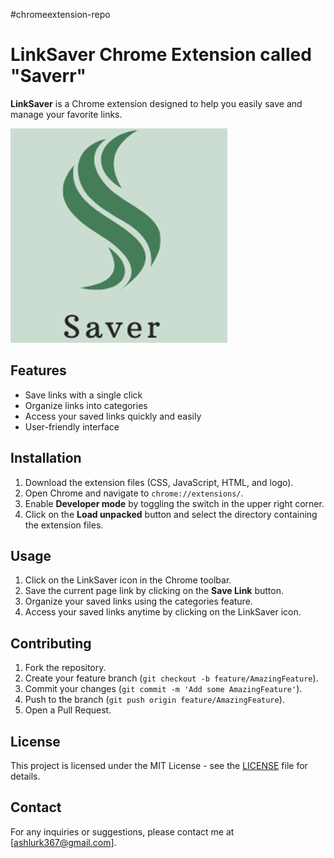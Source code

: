 #chromeextension-repo
# LinkSaver Chrome Extension called "Saverr"

**LinkSaver** is a Chrome extension designed to help you easily save and manage your favorite links.

![Logo](logo.png)

## Features

- Save links with a single click
- Organize links into categories
- Access your saved links quickly and easily
- User-friendly interface

## Installation

1. Download the extension files (CSS, JavaScript, HTML, and logo).
2. Open Chrome and navigate to `chrome://extensions/`.
3. Enable **Developer mode** by toggling the switch in the upper right corner.
4. Click on the **Load unpacked** button and select the directory containing the extension files.

## Usage

1. Click on the LinkSaver icon in the Chrome toolbar.
2. Save the current page link by clicking on the **Save Link** button.
3. Organize your saved links using the categories feature.
4. Access your saved links anytime by clicking on the LinkSaver icon.

## Contributing

1. Fork the repository.
2. Create your feature branch (`git checkout -b feature/AmazingFeature`).
3. Commit your changes (`git commit -m 'Add some AmazingFeature'`).
4. Push to the branch (`git push origin feature/AmazingFeature`).
5. Open a Pull Request.

## License

This project is licensed under the MIT License - see the [LICENSE](LICENSE) file for details.

## Contact

For any inquiries or suggestions, please contact me at [ashlurk367@gmail.com].

